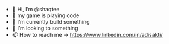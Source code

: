 - 👋 Hi, I’m @shaqtee
- 👀 my game is playing code
- 🌱 I’m currently build something
- 💞️ I’m looking to something
- 📫 How to reach me -> https://www.linkedin.com/in/adisakti/

<!---
shaqtee/shaqtee is a ✨ special ✨ repository because its `README.md` (this file) appears on your GitHub profile.
You can click the Preview link to take a look at your changes.
--->
